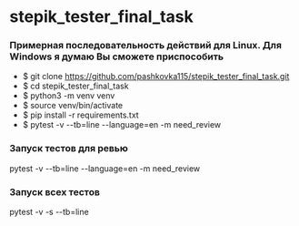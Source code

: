 # stepik_tester_final_task

### Примерная последовательность действий для Linux. Для Windows я думаю Вы сможете приспособить
- $ git clone https://github.com/pashkovka115/stepik_tester_final_task.git
- $ cd stepik_tester_final_task
- $ python3 -m venv venv
- $ source venv/bin/activate
- $ pip install -r requirements.txt
- $ pytest -v --tb=line --language=en -m need_review

### Запуск тестов для ревью
pytest -v --tb=line --language=en -m need_review

### Запуск всех тестов
pytest -v -s --tb=line
